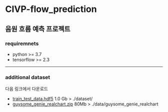 # CIVP-flow_prediction
음원 흐름 예측 프로젝트
------
### requiremnets
- python >= 3.7
- tensorflow >= 2.3

------
### additional dataset
다음 링크에서 다운로드
- [train_test_data.hdf5](https://drive.google.com/file/d/1i1ce_X77yf5p7xdgOjoXiPnhIyP4hVWk/view?usp=sharing) 1.0 Gb > ./dataset/
- [guysome_genie_realchart.zip](https://drive.google.com/file/d/1-5syJo5K5ybiI-K-3L6Vk3Q4GsSbuVmm/view?usp=sharing) 80Mb > ./data/guysome_genie_realchart
